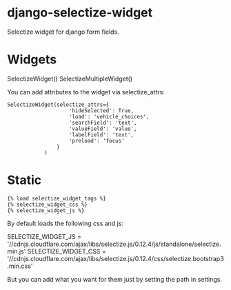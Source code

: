 # django-selectize-widget
Selectize widget for django form fields.

# Widgets
SelectizeWidget()
SelectizeMultipleWidget()

You can add attributes to the widget via selectize_attrs:
```
SelectizeWidget(selectize_attrs={
                    'hideSelected': True,
                    'load': 'vehicle_choices',
                    'searchField': 'text',
                    'valueField': 'value',
                    'labelField': 'text',
                    'preload': 'focus'
                }
            )
```

# Static
```
{% load selectize_widget_tags %}
{% selectize_widget_css %}
{% selectize_widget_js %}
```

By default loads the following css and js:

SELECTIZE_WIDGET_JS = '//cdnjs.cloudflare.com/ajax/libs/selectize.js/0.12.4/js/standalone/selectize.min.js'
SELECTIZE_WIDGET_CSS = '//cdnjs.cloudflare.com/ajax/libs/selectize.js/0.12.4/css/selectize.bootstrap3.min.css'

But you can add what you want for them just by setting the path in settings.
